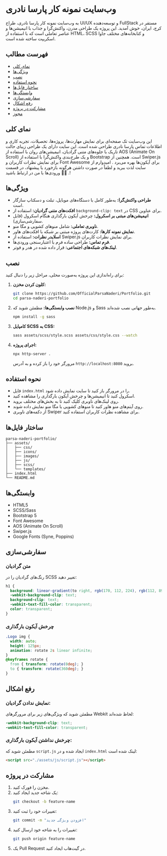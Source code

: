 # وب‌سایت نمونه کار پارسا نادری

به وب‌سایت نمونه کار پارسا نادری، طراح UI/UX و توسعه‌دهنده FullStack مستقر در کرج، ایران، خوش آمدید. این پروژه یک طراحی مدرن، واکنش‌گرا و جذاب با انیمیشن‌ها و عناصر تعاملی است که با استفاده از HTML، SCSS و کتابخانه‌های مختلف جاوا اسکریپت ساخته شده است.

## فهرست مطالب
- [نمای کلی](#نمای-کلی)
- [ویژگی‌ها](#ویژگی‌ها)
- [نصب](#نصب)
- [نحوه استفاده](#نحوه-استفاده)
- [ساختار فایل‌ها](#ساختار-فایل‌ها)
- [وابستگی‌ها](#وابستگی‌ها)
- [سفارشی‌سازی](#سفارشی‌سازی)
- [رفع اشکال](#رفع-اشکال)
- [مشارکت در پروژه](#مشارکت-در-پروژه)
- [مجوز](#مجوز)

## نمای کلی
این وب‌سایت تک صفحه‌ای برای نمایش مهارت‌ها، پروژه‌ها، تحصیلات، تجربه کاری و اطلاعات تماس پارسا نادری طراحی شده است. این سایت دارای یک طراحی زیبای حالت تاریک با جلوه‌های متنی گرادیان، انیمیشن‌های روان با استفاده از AOS (Animate On Scroll) و یک طرح‌بندی واکنش‌گرا با استفاده از Bootstrap است. همچنین از Swiper.js برای نمایش نظرات کاربران و Font Awesome برای آیکون‌ها بهره می‌برد . 
امیدوارم از سایت لذت ببرید و لطفاً در صورت داشتن هرگونه بازخورد یا پیشنهاد، در قسمت ورودی‌ها با من در ارتباط باشید 🫡🌹 .!

## ویژگی‌ها
- **طراحی واکنش‌گرا:** به‌طور کامل با دستگاه‌های موبایل، تبلت و دسکتاپ سازگار است.
- **افکت‌های متنی گرادیان:** استفاده از `background-clip: text` در CSS برای عناوین.
- **انیمیشن‌های مبتنی بر اسکرول:** چرخش آیکون بارگذاری هنگام اسکرول (قابل سفارشی‌سازی).
- **ناوبری تعاملی:** شامل منوهای کشویی و مگا منو.
- **نمایش نمونه کارها:** کارت‌های پروژه مبتنی بر شبکه با افکت‌های هاور.
- **اسلایدر نظرات:** استفاده از Swiper.js برای نمایش نظرات کاربران.
- **فرم تماس:** طراحی ساده فرم با اعتبارسنجی ورودی‌ها.
- **لینک‌های شبکه‌های اجتماعی:** قرار داده شده در هدر و فوتر.

## نصب
برای راه‌اندازی این پروژه به‌صورت محلی، مراحل زیر را دنبال کنید:

1. **کلون کردن مخزن:**
   ```bash
   git clone https://github.com/OfficialParsaNaderi/Portfolio.git
   cd parsa-naderi-portfolio
   ```
2. **نصب وابستگی‌ها:** مطمئن شوید که Node.js و Sass به‌طور جهانی نصب شده‌اند.
   ```bash
   npm install -g sass
   ```
3. **کامپایل SCSS به CSS:**
   ```bash
   sass assets/scss/style.scss assets/css/style.css --watch
   ```
4. **اجرای پروژه:**
   ```bash
   npx http-server .
   ```
   مرورگر خود را باز کرده و به آدرس `http://localhost:8080` بروید.

## نحوه استفاده
- فایل `index.html` را در مرورگر باز کنید تا سایت نمایش داده شود.
- اسکرول کنید تا انیمیشن‌ها و چرخش آیکون بارگذاری را مشاهده کنید.
- روی لینک‌های ناوبری کلیک کنید تا به بخش‌های مختلف بروید.
- روی آیتم‌های منو هاور کنید تا منوهای کشویی یا مگا منو نمایش داده شوند.
- از دکمه‌های ناوبری Swiper برای مشاهده نظرات کاربران استفاده کنید.

## ساختار فایل‌ها
```
parsa-naderi-portfolio/
├── assets/
│   ├── css/
│   ├── icons/
│   ├── images/
│   ├── js/
│   ├── scss/
│   └── templates/
├── index.html
└── README.md
```

## وابستگی‌ها
- HTML5
- SCSS/Sass
- Bootstrap 5
- Font Awesome
- AOS (Animate On Scroll)
- Swiper.js
- Google Fonts (Syne, Poppins)

## سفارشی‌سازی
### متن گرادیان
رنگ‌های گرادیان را در SCSS تغییر دهید:
```scss
h1 {
  background: linear-gradient(to right, rgb(170, 112, 224), rgb(112, 89, 226));
  -webkit-background-clip: text;
  background-clip: text;
  -webkit-text-fill-color: transparent;
  color: transparent;
}
```

### چرخش آیکون بارگذاری
```scss
.Logo img {
  width: auto;
  height: 125px;
  animation: rotate 2s linear infinite;
}
@keyframes rotate {
  from { transform: rotate(0deg); }
  to { transform: rotate(360deg); }
}
```

## رفع اشکال
### نمایش ندادن گرادیان:
مطمئن شوید که ویژگی‌های زیر برای مرورگرهای Webkit لحاظ شده‌اند:
```scss
-webkit-background-clip: text;
-webkit-text-fill-color: transparent;
```

### چرخش نداشتن آیکون بارگذاری:
مطمئن شوید که `script.js` ایجاد شده و در `index.html` لینک شده است:
```html
<script src="./assets/js/script.js"></script>
```

## مشارکت در پروژه
1. مخزن را فورک کنید.
2. یک شاخه جدید ایجاد کنید:
   ```bash
   git checkout -b feature-name
   ```
3. تغییرات خود را ثبت کنید:
   ```bash
   git commit -m "افزودن ویژگی جدید"
   ```
4. تغییرات را به شاخه خود ارسال کنید:
   ```bash
   git push origin feature-name
   ```
5. یک Pull Request در گیت‌هاب ایجاد کنید.